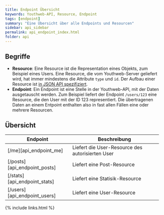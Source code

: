 ```yaml
---
title: Endpoint Übersicht
keywords: Youthweb-API, Resource, Endpoint
tags: [endpoint]
summary: "Eine Übersicht über alle Endpoints und Resourcen"
sidebar: api_sidebar
permalink: api_endpoint_index.html
folder: api
---
```


## Begriffe

- **Resource**: Eine Resource ist die Representation eines Objekts, zum Beispiel eines Users. Eine Resource, die vom Youthweb-Server geliefert wird, hat immer mindestens die Attribute `type` und `id`. Der Aufbau einer Resource ist [in JSON API spezifiziert](http://jsonapi.org/format/#document-resource-objects).
- **Endpoint**: Ein Endpoint ist eine Stelle in der Youthweb-API, mit der Daten ausgetauscht werden. Zum Beispiel liefert der Endpoint `/users/123` eine Resource, die den User mit der ID 123 representiert. Die übertragenen Daten an einem Entpoint enthalten also in fast allen Fällen eine oder mehrere Resourcen.

## Übersicht

| Endpoint                              | Beschreibung                                                                       |
|---------------------------------------|------------------------------------------------------------------------------------|
| [/me][api_endpoint_me]                | Liefert die User-Resource des autorisierten User                                   |
| [/posts][api_endpoint_posts]          | Liefert eine Post-Resource                                                         |
| [/stats][api_endpoint_stats]          | Liefert eine Statisik-Resource                                                     |
| [/users][api_endpoint_users]          | Liefert eine User-Resource                                                         |

{% include links.html %}
